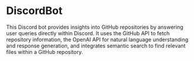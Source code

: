 # DiscordBot
This Discord bot provides insights into GitHub repositories by answering user queries directly within Discord. It uses the GitHub API to fetch repository information, the OpenAI API for natural language understanding and response generation, and integrates semantic search to find relevant files within a GitHub repository.
